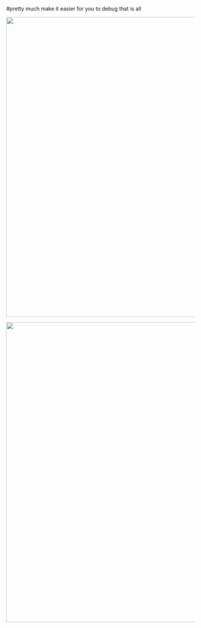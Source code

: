 #pretty much make it easier for you to debug that is all


  <p align="center">
  <img src="https://github.com/ericyu423/CodePatternReference/blob/master/image/c1.png" width="800"/>
  </p>
  
   <p align="center">
  <img src="https://github.com/ericyu423/CodePatternReference/blob/master/image/c3.png" width="800"/>
  </p>
